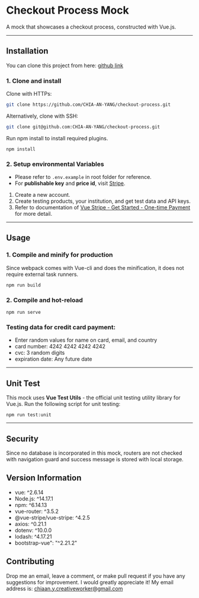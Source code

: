 # Checkout Process Mock
A mock that showcases a checkout process, constructed with Vue.js.

---

## Installation
You can clone this project from here: [github link](https://github.com/CHIA-AN-YANG/checkout-process.git)
### 1. Clone and install
Clone with HTTPs:

```bash
git clone https://github.com/CHIA-AN-YANG/checkout-process.git
```
Alternatively, clone with SSH:
```bash
git clone git@github.com:CHIA-AN-YANG/checkout-process.git
```
Run npm install to install required plugins.
```
npm install
```
### 2. Setup environmental Variables
- Please refer to `.env.example` in root folder for reference.
- For **publishable key** and **price id**, visit [Stripe](https://stripe.com/).
 1. Create a new account. 
 2. Create testing products, your institution, and get test data and API keys.
 3. Refer to documentation of [Vue Stripe - Get Started - One-time Payment](https://vuestripe.com/stripe-checkout/one-time-payment) for more detail.

---

## Usage 
### 1. Compile and minify for production
Since webpack comes with Vue-cli and does the minification, it does not require external task runners.
```
npm run build
```
### 2. Compile and hot-reload
```
npm run serve
```
### Testing data for credit card payment:
- Enter random values for name on card, email, and country
- card number:      4242 4242 4242 4242
- cvc:              3 random digits
- expiration date:  Any future date

---

## Unit Test
This mock uses **Vue Test Utils** - the official unit testing utility library for Vue.js. 
Run the following script for unit testing:
```
npm run test:unit
```
---

## Security
Since no database is incorporated in this mock, routers are not checked with navigation guard and success message is stored with local storage.

## Version Information
  - vue: ^2.6.14
  - Node.js: ^14.17.1
  - npm: ^6.14.13
  - vue-router: ^3.5.2
  - @vue-stripe/vue-stripe: ^4.2.5
  - axios: ^0.21.1
  - dotenv: ^10.0.0
  - lodash: ^4.17.21
  - bootstrap-vue": "^2.21.2"
  
## Contributing
Drop me an email, leave a comment, or make pull request if you have any suggestions for improvement. I would greatly appreciate it!
My email address is: chiaan.y.creativeworker@gmail.com
